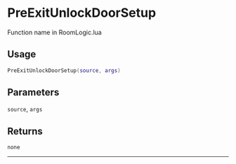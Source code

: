 # PreExitUnlockDoorSetup
Function name in RoomLogic.lua
## Usage
```lua
PreExitUnlockDoorSetup(source, args)
```
## Parameters
`source`, `args`
## Returns
`none`

---